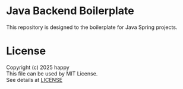 # Java Backend Boilerplate
This repository is designed to the boilerplate for Java Spring projects.

# License
Copyright (c) 2025 happy <br/>
This file can be used by MIT License. <br/>
See details at [LICENSE](./LICENSE)


